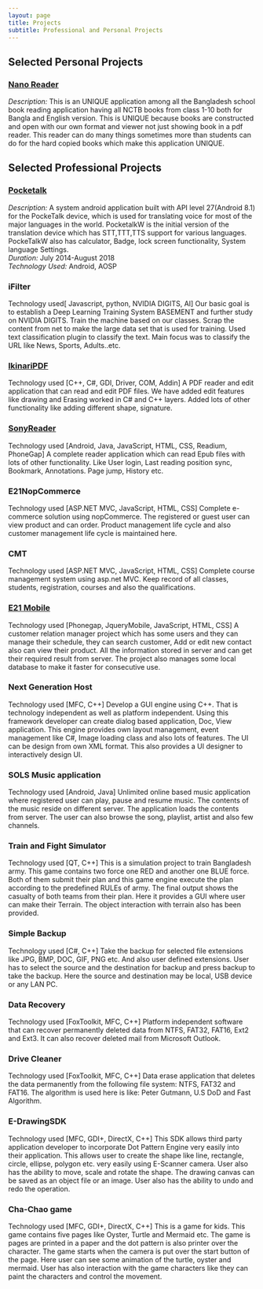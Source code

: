 ```yaml
---
layout: page
title: Projects
subtitle: Professional and Personal Projects
---
```


<!--
## Projects by themes

* [Open source tools for open data](#opentools)
* [Open knowledge](#openknow)
* [Research on machine learning and bioinformatics](#research) (past)
--> 
<!-- to be added:
- asuntohinnat (link to blog post)
- something from Avaus?
-->

## Selected Personal Projects
### [Nano Reader](https://play.google.com/store/apps/details?id=com.microasset.saiful.easyreader&hl=en)   
*Description:* This is an UNIQUE application among all the Bangladesh school book reading application having all NCTB books from class 1-10 both for Bangla and English version. This is UNIQUE because books are constructed and open with our own format and viewer not just showing book in a pdf reader. This reader can do many things sometimes more than students can do for the hard copied books which make this application UNIQUE.

## Selected Professional Projects
### [Pocketalk](https://www.pocketalk.net/)
*Description:* A system android application built with API level 27(Android 8.1) for the PockeTalk device, which is used for translating voice for most of the major languages in the world. PocketalkW is the initial version of the translation device which has STT,TTT,TTS support for various languages. PockeTalkW also has calculator, Badge, lock screen functionality, System language Settings.    
*Duration:* July 2014-August 2018    
*Technology Used:* Android, AOSP    

### iFilter
Technology used[ Javascript, python, NVIDIA DIGITS, AI]
Our basic goal is to establish a Deep Learning Training System BASEMENT and further study on NVIDIA DIGITS. Train the machine based on our classes. Scrap the content from net to make the large data set that is used for training. Used text classification plugin to classify the text. Main focus was to classify the URL like News, Sports, Adults..etc.

### [IkinariPDF](http://www.sourcenext.com/en/products/ikinari_pdf.html)
Technology used [C++, C#, GDI, Driver, COM, Addin]
A PDF reader and edit application that can read and edit PDF files. We have added edit features like drawing and Erasing worked in C# and C++ layers. Added lots of other functionality like adding different shape, signature.

### [SonyReader](https://play.google.com/store/apps/details?id=com.sony.drbd.reader.other.jp&hl=en_US)   
Technology used [Android, Java, JavaScript, HTML, CSS, Readium, PhoneGap]
A complete reader application which can read Epub files with lots of other functionality. Like User login, Last reading position sync, Bookmark, Annotations. Page jump, History etc.

### E21NopCommerce
Technology used [ASP.NET MVC, JavaScript, HTML, CSS]
Complete e-commerce solution using nopCommerce. The registered or guest user can view product and can order. Product management life cycle and also customer management life cycle is maintained here.

### CMT
Technology used [ASP.NET MVC, JavaScript, HTML, CSS]
Complete course management system using asp.net MVC. Keep record of all classes, students, registration, courses and also the qualifications.

### [E21 Mobile](https://apps.apple.com/us/app/e21-mobile/id580824025)
Technology used [Phonegap, JqueryMobile, JavaScript, HTML, CSS]
A customer relation manager project which has some users and they can manage their schedule, they can search customer, Add or edit new contact also can view their product. All the information stored in server and can get their required result from server. The project also manages some local database to make it faster for consecutive use.

### Next Generation Host
Technology used [MFC, C++]
Develop a GUI engine using C++. That is technology independent as well as platform independent. Using this framework developer can create dialog based application, Doc, View application. This engine provides own layout management, event management like C#, Image loading class and also lots of features. The UI can be design from own XML format. This also provides a UI designer to interactively design UI.


### SOLS Music application
Technology used [Android, Java]
Unlimited online based music application where registered user can play, pause and resume music. The contents of the music reside on different server. The application loads the contents from server. The user can also browse the song, playlist, artist and also few channels.

### Train and Fight Simulator
Technology used [QT, C++]
This is a simulation project to train Bangladesh army. This game contains two force one RED and another one BLUE force. Both of them submit their plan and this game engine execute the plan according to the predefined RULEs of army. The final output shows the casualty of both teams from their plan. Here it provides a GUI where user can make their Terrain. The object interaction with terrain also has been provided.

### Simple Backup
Technology used [C#, C++]
Take the backup for selected file extensions like JPG, BMP, DOC, GIF, PNG etc. And also user defined extensions. User has to select the source and the destination for backup and press backup to take the backup. Here the source and destination may be local, USB device or any LAN PC.

### Data Recovery
Technology used [FoxToolkit, MFC, C++]
Platform independent software that can recover permanently deleted data from NTFS, FAT32, FAT16, Ext2 and Ext3. It can also recover deleted mail from Microsoft Outlook.

### Drive Cleaner
Technology used [FoxToolkit, MFC, C++]
Data erase application that deletes the data permanently from the following file system: NTFS, FAT32 and FAT16. The algorithm is used here is like: Peter Gutmann, U.S DoD and Fast Algorithm.

### E-DrawingSDK
Technology used [MFC, GDI+, DirectX, C++]
This SDK allows third party application developer to incorporate Dot Pattern Engine very easily into their application. This allows user to create the shape like line, rectangle, circle, ellipse, polygon etc. very easily using E-Scanner camera. User also has the ability to move, scale and rotate the shape. The drawing canvas can be saved as an object file or an image. User also has the ability to undo and redo the operation.

### Cha-Chao game
Technology used [MFC, GDI+, DirectX, C++]
This is a game for kids. This game contains five pages like Oyster, Turtle and Mermaid etc. The game is pages are printed in a paper and the dot pattern is also printer over the character. The game starts when the camera is put over the start button of the page. Here user can see some animation of the turtle, oyster and mermaid. User has also interaction with the game characters like they can paint the characters and control the movement.
